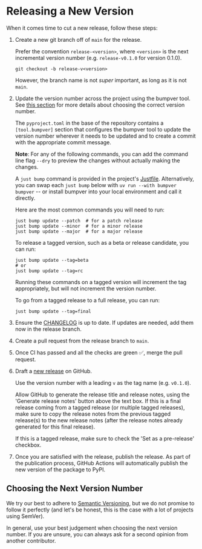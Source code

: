 # Releasing a New Version

When it comes time to cut a new release, follow these steps:

1. Create a new git branch off of `main` for the release.

   Prefer the convention `release-<version>`, where `<version>` is the next incremental version number (e.g. `release-v0.1.0` for version 0.1.0).

   ```shell
   git checkout -b release-v<version>
   ```

   However, the branch name is not *super* important, as long as it is not `main`.

2. Update the version number across the project using the bumpver tool. See [this section](#choosing-the-next-version-number) for more details about choosing the correct version number.

   The `pyproject.toml` in the base of the repository contains a `[tool.bumpver]` section that configures the bumpver tool to update the version number wherever it needs to be updated and to create a commit with the appropriate commit message.

   **Note**: For any of the following commands, you can add the command line flag `--dry` to preview the changes without actually making the changes.

   A `just bump` command is provided in the project's [Justfile](https://github.com/joshuadavidthomas/django-lazy-gdal/blob/main/CONTRIBUTING.md#just). Alternatively, you can swap each `just bump` below with `uv run --with bumpver bumpver` -- or install bumpver into your local environment and call it directly.

   Here are the most common commands you will need to run:

   ```shell
   just bump update --patch  # for a patch release
   just bump update --minor  # for a minor release
   just bump update --major  # for a major release
   ```

   To release a tagged version, such as a beta or release candidate, you can run:

   ```shell
   just bump update --tag=beta
   # or
   just bump update --tag=rc
   ```

   Running these commands on a tagged version will increment the tag appropriately, but will not increment the version number.

   To go from a tagged release to a full release, you can run:

   ```shell
   just bump update --tag=final
   ```

3. Ensure the [CHANGELOG](https://github.com/joshuadavidthomas/django-lazy-gdal/blob/main/CHANGELOG.md) is up to date. If updates are needed, add them now in the release branch.

4. Create a pull request from the release branch to `main`.

5. Once CI has passed and all the checks are green ✅, merge the pull request.

6. Draft a [new release](https://github.com/joshuadavidthomas/django-lazy-gdal/releases/new) on GitHub.

   Use the version number with a leading `v` as the tag name (e.g. `v0.1.0`).

   Allow GitHub to generate the release title and release notes, using the 'Generate release notes' button above the text box. If this is a final release coming from a tagged release (or multiple tagged releases), make sure to copy the release notes from the previous tagged release(s) to the new release notes (after the release notes already generated for this final release).

   If this is a tagged release, make sure to check the 'Set as a pre-release' checkbox.

7. Once you are satisfied with the release, publish the release. As part of the publication process, GitHub Actions will automatically publish the new version of the package to PyPI.

## Choosing the Next Version Number

We try our best to adhere to [Semantic Versioning](https://semver.org/), but we do not promise to follow it perfectly (and let's be honest, this is the case with a lot of projects using SemVer).

In general, use your best judgement when choosing the next version number. If you are unsure, you can always ask for a second opinion from another contributor.
